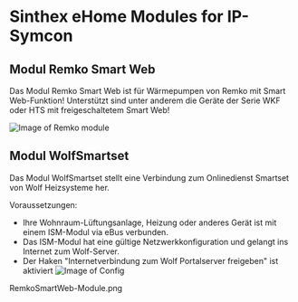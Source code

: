 # Sinthex eHome Modules for IP-Symcon

##  Modul Remko Smart Web
Das Modul Remko Smart Web ist für Wärmepumpen von Remko mit Smart Web-Funktion!
Unterstützt sind unter anderem die Geräte der Serie WKF oder HTS mit freigeschaltetem Smart Web!

 ![Image of Remko module](https://github.com/iMaxxx/Sinthex-eHome-Modules/blob/master/RemkoSmartWeb-Module.png)



##  Modul WolfSmartset
Das Modul WolfSmartset stellt eine Verbindung zum Onlinedienst Smartset von Wolf Heizsysteme her.

Voraussetzungen:
 - Ihre Wohnraum-Lüftungsanlage, Heizung oder anderes Gerät ist mit einem ISM-Modul via eBus verbunden.
 - Das ISM-Modul hat eine gültige Netzwerkkonfiguration und gelangt ins Internet zum Wolf-Server.
 - Der Haken "Internetverbindung zum Wolf Portalserver freigeben" ist aktiviert
 ![Image of Config](https://github.com/iMaxxx/Sinthex-eHome-Modules/blob/master/Wolf-Settings.png)



RemkoSmartWeb-Module.png